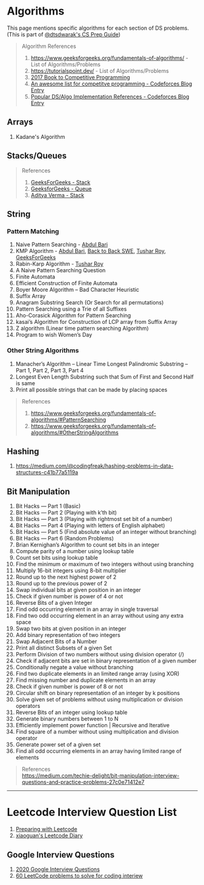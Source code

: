 # Algorithms

This page mentions specific algorithms for each section of DS problems. (This is part of [@dtsdwarak's CS Prep Guide](./README.md))

> Algorithm References
> 1. https://www.geeksforgeeks.org/fundamentals-of-algorithms/ - List of Algorithms/Problems
> 2. https://tutorialspoint.dev/ - List of Algorithms/Problems
> 3. [2017 Book to Competitive Programming](https://www.dropbox.com/s/xiu5yx6r7rckux3/2017_Book_GuideToCompetitiveProgramming.pdf?dl=0)
> 4. [An awesome list for competitve programming - Codeforces Blog Entry](https://codeforces.com/blog/entry/23054)
> 5. [Popular DS/Algo Implementation References - Codeforces Blog Entry](https://discuss.codechef.com/t/data-structures-and-algorithms/6599)

## Arrays

1. Kadane's Algorithm

## Stacks/Queues

> References
> 1. [GeeksForGeeks - Stack](https://www.youtube.com/playlist?list=PLqM7alHXFySF7Lap-wi5qlaD8OEBx9RMV)
> 2. [GeeksforGeeks - Queue](https://www.youtube.com/playlist?list=PLqM7alHXFySG6wgjVeEat_ouTIi0IBQ6D)
> 3. [Aditya Verma - Stack](https://www.youtube.com/playlist?list=PL_z_8CaSLPWdeOezg68SKkeLN4-T_jNHd)

## String

### Pattern Matching

1.	Naive Pattern Searching - [Abdul Bari](https://youtu.be/V5-7GzOfADQ)
2.	KMP Algorithm - [Abdul Bari](https://youtu.be/V5-7GzOfADQ), [Back to Back SWE](https://youtu.be/BXCEFAzhxGY), [Tushar Roy](https://youtu.be/GTJr8OvyEVQ), [GeeksForGeeks](https://www.geeksforgeeks.org/kmp-algorithm-for-pattern-searching/)
3.	Rabin-Karp Algorithm - [Tushar Roy](https://www.youtube.com/watch?v=H4VrKHVG5qI)
4.	A Naive Pattern Searching Question
5.	Finite Automata
6.	Efficient Construction of Finite Automata
7.	Boyer Moore Algorithm – Bad Character Heuristic
8.	Suffix Array
9.	Anagram Substring Search (Or Search for all permutations)
10.	Pattern Searching using a Trie of all Suffixes
11.	Aho-Corasick Algorithm for Pattern Searching
12.	kasai’s Algorithm for  Construction of LCP array from Suffix Array
13.	Z algorithm (Linear time pattern searching Algorithm)
14.	Program to wish Women’s Day 

### Other String Algorithms

1. Manacher’s Algorithm – Linear Time Longest Palindromic Substring – Part 1, Part 2, Part 3, Part 4
2. Longest Even Length Substring such that Sum of First and Second Half is same
3. Print all possible strings that can be made by placing spaces

> References 
> 1. https://www.geeksforgeeks.org/fundamentals-of-algorithms/#PatternSearching
> 2. https://www.geeksforgeeks.org/fundamentals-of-algorithms/#OtherStringAlgorithms

## Hashing

1. https://medium.com/@codingfreak/hashing-problems-in-data-structures-c41b77a5119a

## Bit Manipulation

1. Bit Hacks — Part 1 (Basic)
2. Bit Hacks — Part 2 (Playing with k’th bit)
3. Bit Hacks — Part 3 (Playing with rightmost set bit of a number)
4. Bit Hacks — Part 4 (Playing with letters of English alphabet)
5. Bit Hacks — Part 5 (Find absolute value of an integer without branching)
6. Bit Hacks — Part 6 (Random Problems)
7. Brian Kernighan’s Algorithm to count set bits in an integer
8. Compute parity of a number using lookup table
9. Count set bits using lookup table
10. Find the minimum or maximum of two integers without using branching
11. Multiply 16-bit integers using 8-bit multiplier
12. Round up to the next highest power of 2
13. Round up to the previous power of 2
14. Swap individual bits at given position in an integer
15. Check if given number is power of 4 or not
16. Reverse Bits of a given Integer
17. Find odd occurring element in an array in single traversal
18. Find two odd occurring element in an array without using any extra space
19. Swap two bits at given position in an integer
20. Add binary representation of two integers
21. Swap Adjacent Bits of a Number
22. Print all distinct Subsets of a given Set
23. Perform Division of two numbers without using division operator (/)
24. Check if adjacent bits are set in binary representation of a given number
25. Conditionally negate a value without branching
26. Find two duplicate elements in an limited range array (using XOR)
27. Find missing number and duplicate elements in an array
28. Check if given number is power of 8 or not
29. Circular shift on binary representation of an integer by k positions
30. Solve given set of problems without using multiplication or division operators
31. Reverse Bits of an integer using lookup table
32. Generate binary numbers between 1 to N
33. Efficiently implement power function | Recursive and Iterative
34. Find square of a number without using multiplication and division operator
35. Generate power set of a given set
36. Find all odd occurring elements in an array having limited range of elements

> References   
> https://medium.com/techie-delight/bit-manipulation-interview-questions-and-practice-problems-27c0e71412e7

---

# Leetcode Interview Question List

1. [Preparing with Leetcode](https://www.reddit.com/r/cscareerquestions/comments/6luszf/a_leetcode_grinding_guide/)
2. [xiaoguan's Leetcode Diary](https://xiaoguan.gitbooks.io/leetcode/content/LeetCode/leetcode-diary.html)

## Google Interview Questions

1. [2020 Google Interview Questions](https://leetcode.com/list/52657ph7/)
2. [60 LeetCode problems to solve for coding interiew](https://docs.google.com/spreadsheets/d/1Y98QKaYPazWImEt1nA_ocpGNJ-yQjH1FAsVQhUQ7OTw/edit#gid=0)